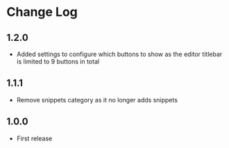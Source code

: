 # Change Log

## 1.2.0

- Added settings to configure which buttons to show as the editor titlebar is limited to 9 buttons in total

## 1.1.1

- Remove snippets category as it no longer adds snippets

## 1.0.0

- First release